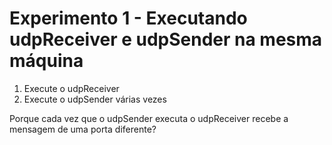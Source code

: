 # Experimento 1 - Executando udpReceiver e udpSender na mesma máquina

1. Execute o udpReceiver
2. Execute o udpSender várias vezes

Porque cada vez que o udpSender executa o udpReceiver recebe a mensagem de uma porta diferente?